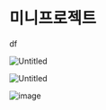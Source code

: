 # 미니프로젝트

df

![Untitled](%E1%84%86%E1%85%B5%E1%84%82%E1%85%B5%E1%84%91%E1%85%B3%E1%84%85%E1%85%A9%E1%84%8C%E1%85%A6%E1%86%A8%E1%84%90%E1%85%B3%2032c79f7c4bef4525b5436bfa4f60ea4e/Untitled.png)

![Untitled](%E1%84%86%E1%85%B5%E1%84%82%E1%85%B5%E1%84%91%E1%85%B3%E1%84%85%E1%85%A9%E1%84%8C%E1%85%A6%E1%86%A8%E1%84%90%E1%85%B3%2032c79f7c4bef4525b5436bfa4f60ea4e/Untitled%201.png)

![image](https://github.com/pladata-encore/DE30-3-personal_book_recommendation/assets/161932948/87ccc8be-2fff-4c6f-8720-9ba2b9d7ae07)
